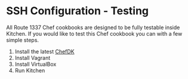SSH Configuration - Testing
==============
All Route 1337 Chef cookbooks are designed to be fully testable inside Kitchen. If you would like to test this Chef cookbook you can with a few simple steps.

1. Install the latest [ChefDK](https://downloads.chef.io/chefdk)
2. Install Vagrant
3. Install VirtualBox
4. Run Kitchen
